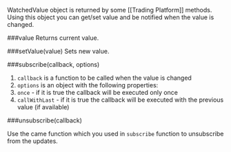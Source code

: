 WatchedValue object is returned by some [[Trading Platform]] methods. Using this object you can get/set value and be notified when the value is changed.

###value
Returns current value.

###setValue(value)
Sets new value.

###subscribe(callback, options)
1. `callback` is a function to be called when the value is changed
2. `options` is an object with the following properties:
  1. `once` - if it is true the callback will be executed only once
  2. `callWithLast` - if it is true the callback will be executed with the previous value (if available)

###unsubscribe(callback)

Use the came function which you used in `subscribe` function to unsubscribe from the updates.